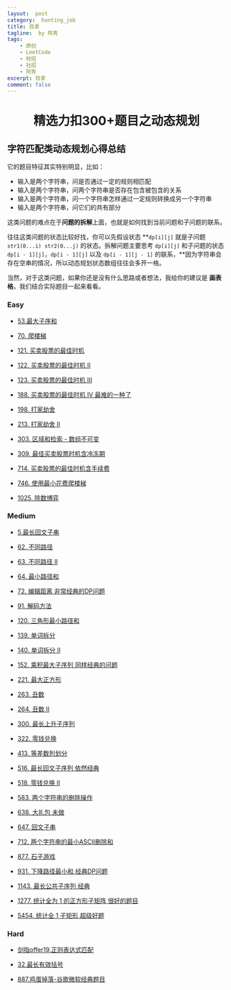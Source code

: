 ```yaml
---
layout:  post
category:  hunting_job
title: 目录
tagline:  by 阿秀
tags:
    - 原创
    - LeetCode
    - 校招
    - 社招
    - 阿秀
excerpt: 目录
comment: false
---
```








<h1 align="center">精选力扣300+题目之动态规划</h1>

## 字符匹配类动态规划心得总结

它的题目特征其实特别明显，比如：

- 输入是两个字符串，问是否通过一定的规则相匹配
- 输入是两个字符串，问两个字符串是否存在包含被包含的关系
- 输入是两个字符串，问一个字符串怎样通过一定规则转换成另一个字符串
- 输入是两个字符串，问它们的共有部分

这类问题的难点在于**问题的拆解**上面，也就是如何找到当前问题和子问题的联系。

往往这类问题的状态比较好找，你可以先假设状态 **`dp[i][j]` 就是子问题`str1(0...i) str2(0...j)`  的状态。拆解问题主要思考 `dp[i][j]` 和子问题的状态`dp[i - 1][j]`，`dp[i - 1][j]` 以及 `dp[i - 1][j - 1]` 的联系，**因为字符串会存在空串的情况，所以动态规划状态数组往往会多开一格。

当然，对于这类问题，如果你还是没有什么思路或者想法，我给你的建议是 **画表格**，我们结合实际题目一起来看看。

<p id="我的零钱兑换"></p>





<p id="easy"></p>

### Easy

- [53.最大子序和](/notes/03-hunting_job/03-algorithm/03-leetcode/11-动态规划/easy/53.最大子序和.md)
- [70. 爬楼梯](/notes/03-hunting_job/03-algorithm/03-leetcode/11-动态规划/easy/70.爬楼梯.md)

- [121. 买卖股票的最佳时机](/notes/03-hunting_job/03-algorithm/03-leetcode/11-动态规划/easy/121.买卖股票的最佳时机.md)

- [122. 买卖股票的最佳时机 II](/notes/03-hunting_job/03-algorithm/03-leetcode/11-动态规划/easy/122.买卖股票的最佳时机II.md)

- [123. 买卖股票的最佳时机 III](/notes/03-hunting_job/03-algorithm/03-leetcode/11-动态规划/easy/123.买卖股票的最佳时机III.md)

- [188. 买卖股票的最佳时机 IV 最难的一种了](/notes/03-hunting_job/03-algorithm/03-leetcode/11-动态规划/easy/188.买卖股票的最佳时机IV.md)

- [198. 打家劫舍](/notes/03-hunting_job/03-algorithm/03-leetcode/11-动态规划/easy/198.打家劫舍.md)

- [213. 打家劫舍 II](/notes/03-hunting_job/03-algorithm/03-leetcode/11-动态规划/easy/213.打家劫舍II.md)

- [303. 区域和检索 - 数组不可变](/notes/03-hunting_job/03-algorithm/03-leetcode/11-动态规划/easy/303.区域和检索-数组不可变索.md)

- [309. 最佳买卖股票时机含冷冻期](/notes/03-hunting_job/03-algorithm/03-leetcode/11-动态规划/easy/309.最佳买卖股票时机含冷冻期.md)

- [714. 买卖股票的最佳时机含手续费](/notes/03-hunting_job/03-algorithm/03-leetcode/11-动态规划/easy/714.买卖股票的最佳时机含手续费.md)

- [746. 使用最小花费爬楼梯](/notes/03-hunting_job/03-algorithm/03-leetcode/11-动态规划/easy/746.使用最小花费爬楼梯.md)

- [1025. 除数博弈](/notes/03-hunting_job/03-algorithm/03-leetcode/11-动态规划/easy/1025.除数博弈.md)

<p id="medium"></p>

### Medium

- [5.最长回文子串](/notes/03-hunting_job/03-algorithm/03-leetcode/11-动态规划/medium/5.最长回文子串.md)

- [62. 不同路径](/notes/03-hunting_job/03-algorithm/03-leetcode/11-动态规划/medium/62.不同路径.md)

- [63. 不同路径 II](/notes/03-hunting_job/03-algorithm/03-leetcode/11-动态规划/medium/63.不同路径II.md)

- [64. 最小路径和](/notes/03-hunting_job/03-algorithm/03-leetcode/11-动态规划/medium/64.最小路径和.md)

- [72. 编辑距离 非常经典的DP问题](/notes/03-hunting_job/03-algorithm/03-leetcode/11-动态规划/medium/72.编辑距离.md)

- [91. 解码方法](/notes/03-hunting_job/03-algorithm/03-leetcode/11-动态规划/medium/91.解码方法.md)

- [120. 三角形最小路径和](/notes/03-hunting_job/03-algorithm/03-leetcode/11-动态规划/medium/120.三角形最小路径和.md)

- [139. 单词拆分](/notes/03-hunting_job/03-algorithm/03-leetcode/11-动态规划/medium/139.单词拆分.md)

- [140. 单词拆分 II](/notes/03-hunting_job/03-algorithm/03-leetcode/11-动态规划/medium/140.单词拆分II.md)

- [152. 乘积最大子序列 同样经典的问题](/notes/03-hunting_job/03-algorithm/03-leetcode/11-动态规划/medium/152.乘积最大子序列.md)

- [221. 最大正方形](/notes/03-hunting_job/03-algorithm/03-leetcode/11-动态规划/medium/211.最大正方形.md)

- [263. 丑数](/notes/03-hunting_job/03-algorithm/03-leetcode/11-动态规划/medium/263.丑数.md)

- [264. 丑数 II](/notes/03-hunting_job/03-algorithm/03-leetcode/11-动态规划/medium/264.丑数II.md)

- [300. 最长上升子序列](/notes/03-hunting_job/03-algorithm/03-leetcode/11-动态规划/medium/300.最长上升子序列.md)

- [322. 零钱兑换](/notes/03-hunting_job/03-algorithm/03-leetcode/11-动态规划/medium/322.零钱兑换.md)

- [413. 等差数列划分](/notes/03-hunting_job/03-algorithm/03-leetcode/11-动态规划/medium/413.等差数列划分.md)

- [516. 最长回文子序列 依然经典](/notes/03-hunting_job/03-algorithm/03-leetcode/11-动态规划/medium/516.最长回文子序列.md)

- [518. 零钱兑换 II](/notes/03-hunting_job/03-algorithm/03-leetcode/11-动态规划/medium/518.零钱兑换II.md)

- [583. 两个字符串的删除操作](/notes/03-hunting_job/03-algorithm/03-leetcode/11-动态规划/medium/583.两个字符串的删除操作.md)

- [638. 大礼包 未做](/notes/03-hunting_job/03-algorithm/03-leetcode/11-动态规划/medium/638.大礼包.md)

- [647. 回文子串](/notes/03-hunting_job/03-algorithm/03-leetcode/11-动态规划/medium/647.回文子串.md)

- [712. 两个字符串的最小ASCII删除和](/notes/03-hunting_job/03-algorithm/03-leetcode/11-动态规划/medium/712.两个字符串的最小ASCII删除和.md)

- [877. 石子游戏](/notes/03-hunting_job/03-algorithm/03-leetcode/11-动态规划/medium/877.#石子游戏.md)

- [931. 下降路径最小和 经典DP问题](/notes/03-hunting_job/03-algorithm/03-leetcode/11-动态规划/medium/931.下降路径最小和.md)

- [1143. 最长公共子序列 经典](/notes/03-hunting_job/03-algorithm/03-leetcode/11-动态规划/medium/1143.最长公共子序列.md)

- [1277. 统计全为 1 的正方形子矩阵 很好的题目](/notes/03-hunting_job/03-algorithm/03-leetcode/11-动态规划/medium/1277.统计全为1的正方形子矩阵.md)

- [5454. 统计全 1 子矩形 超级好题](/notes/03-hunting_job/03-algorithm/03-leetcode/11-动态规划/medium/5454.统计全1子矩形.md)

<p id="hard"></p>

### Hard

- [剑指offer19.正则表达式匹配](/notes/03-hunting_job/03-algorithm/03-leetcode/11-动态规划/hard/剑指Offer19.正则表达式匹配..md)

- [32.最长有效括号](/notes/03-hunting_job/03-algorithm/03-leetcode/11-动态规划/hard/32.最长有效括号.md)

- [887.鸡蛋掉落-谷歌微软经典题目](/notes/03-hunting_job/03-algorithm/03-leetcode/11-动态规划/hard/887.鸡蛋掉落-谷歌微软经典题目.md)

